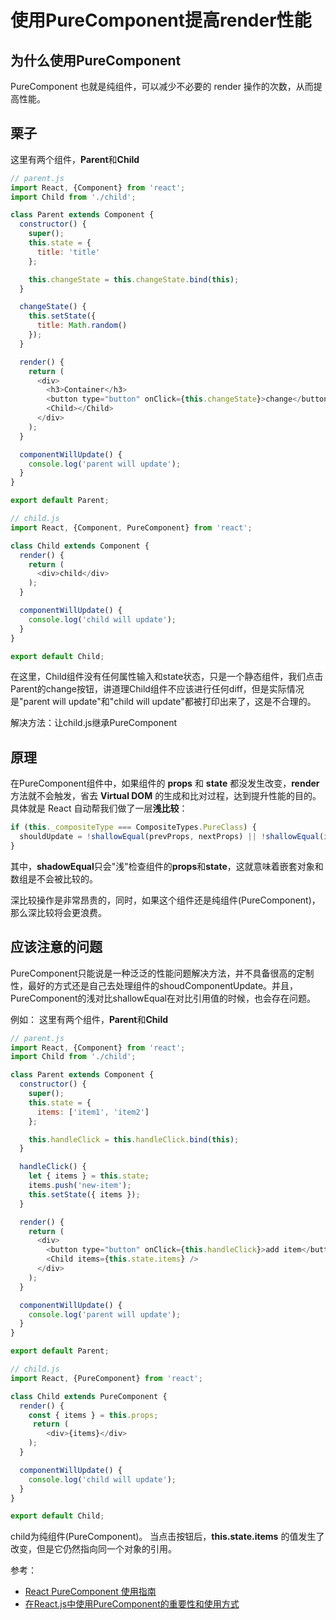 # 使用PureComponent提高render性能

## 为什么使用PureComponent

PureComponent 也就是纯组件，可以减少不必要的 render 操作的次数，从而提高性能。

## 栗子

这里有两个组件，**Parent**和**Child**

```js
// parent.js
import React, {Component} from 'react';
import Child from './child';

class Parent extends Component {
  constructor() {
    super();
    this.state = {
      title: 'title'
    };

    this.changeState = this.changeState.bind(this);
  }

  changeState() {
    this.setState({
      title: Math.random()
    });
  }

  render() {
    return (
      <div>
        <h3>Container</h3>
        <button type="button" onClick={this.changeState}>change</button>
        <Child></Child>
      </div>
    );
  }

  componentWillUpdate() {
    console.log('parent will update');
  }
}

export default Parent;
```

```js
// child.js
import React, {Component, PureComponent} from 'react';

class Child extends Component {
  render() {
    return (
      <div>child</div>
    );
  }

  componentWillUpdate() {
    console.log('child will update');
  }
}

export default Child;
```

在这里，Child组件没有任何属性输入和state状态，只是一个静态组件，我们点击Parent的change按钮，讲道理Child组件不应该进行任何diff，但是实际情况是"parent will update"和"child will update"都被打印出来了，这是不合理的。

解决方法：让child.js继承PureComponent


## 原理

在PureComponent组件中，如果组件的 **props** 和 **state** 都没发生改变，**render** 方法就不会触发，省去 **Virtual DOM** 的生成和比对过程，达到提升性能的目的。具体就是 React 自动帮我们做了一层**浅比较**：

```js
if (this._compositeType === CompositeTypes.PureClass) {
  shouldUpdate = !shallowEqual(prevProps, nextProps) || !shallowEqual(inst.state, nextState);
}
```

其中，**shadowEqual**只会"浅"检查组件的**props**和**state**，这就意味着嵌套对象和数组是不会被比较的。

深比较操作是非常昂贵的，同时，如果这个组件还是纯组件(PureComponent)，那么深比较将会更浪费。


## 应该注意的问题

PureComponent只能说是一种泛泛的性能问题解决方法，并不具备很高的定制性，最好的方式还是自己去处理组件的shoudComponentUpdate。并且，PureComponent的浅对比shallowEqual在对比引用值的时候，也会存在问题。

例如：
这里有两个组件，**Parent**和**Child**

```js
// parent.js
import React, {Component} from 'react';
import Child from './child';

class Parent extends Component {
  constructor() {
    super();
    this.state = {
      items: ['item1', 'item2']
    };

    this.handleClick = this.handleClick.bind(this);
  }

  handleClick() {
    let { items } = this.state;
    items.push('new-item');
    this.setState({ items });
  }

  render() {
    return (
      <div>
        <button type="button" onClick={this.handleClick}>add item</button>
        <Child items={this.state.items} />
      </div>
    );
  }

  componentWillUpdate() {
    console.log('parent will update');
  }
}

export default Parent;
```

```js
// child.js
import React, {PureComponent} from 'react';

class Child extends PureComponent {
  render() {
	const { items } = this.props;
     return (
     	<div>{items}</div>
    );
  }

  componentWillUpdate() {
    console.log('child will update');
  }
}

export default Child;
```

child为纯组件(PureComponent)。 当点击按钮后，**this.state.items** 的值发生了改变，但是它仍然指向同一个对象的引用。


参考：
- [React PureComponent 使用指南](https://juejin.im/entry/5934c9bc570c35005b556e1a)
- [在React.js中使用PureComponent的重要性和使用方式](https://www.zcfy.cc/article/why-and-how-to-use-purecomponent-in-react-js-60devs)
